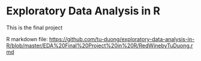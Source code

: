 # Exploratory Data Analysis in R
This is the final project

R markdown file: https://github.com/tu-duong/exploratory-data-analysis-in-R/blob/master/EDA%20Final%20Project%20in%20R/RedWinebyTuDuong.rmd
